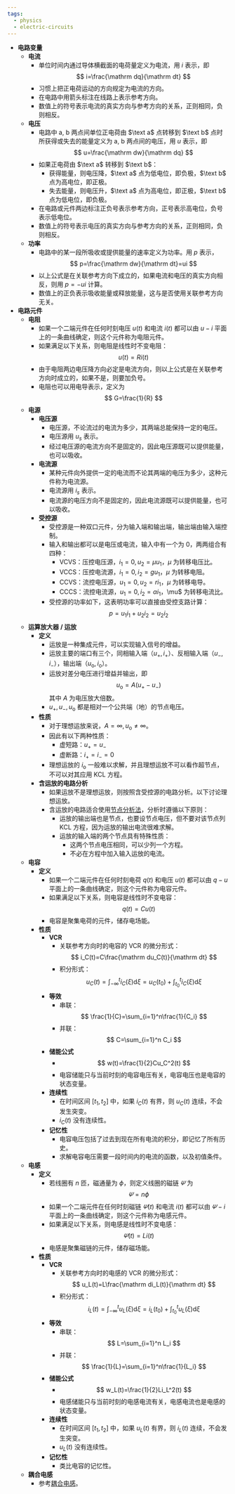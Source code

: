 ```yaml
---
tags:
  - physics
  - electric-circuits
---
```

- **电路变量**
    - **电流**
        - 单位时间内通过导体横截面的电荷量定义为电流，用 $i$ 表示，即
          $$
          i=\frac{\mathrm dq}{\mathrm dt}
          $$
        - 习惯上把正电荷运动的方向规定为电流的方向。
        - 在电路中用箭头标注在线路上表示参考方向。
        - 数值上的符号表示电流的真实方向与参考方向的关系，正则相同，负则相反。
    - **电压**
        - 电路中 $\text{a, b}$ 两点间单位正电荷由 $\text a$ 点转移到 $\text b$ 点时所获得或失去的能量定义为 $\text{a, b}$ 两点间的电压，用 $u$ 表示，即
          $$
          u=\frac{\mathrm dw}{\mathrm dq}
          $$
        - 如果正电荷由 $\text a$ 转移到 $\text b$：
            - 获得能量，则电压降，$\text a$ 点为低电位，即负极，$\text b$ 点为高电位，即正极。
            - 失去能量，则电压升，$\text a$ 点为高电位，即正极，$\text b$ 点为低电位，即负极。
        - 在电路或元件两边标注正负号表示参考方向，正号表示高电位，负号表示低电位。
        - 数值上的符号表示电压的真实方向与参考方向的关系，正则相同，负则相反。
    - **功率**
        - 电路中的某一段所吸收或提供能量的速率定义为功率。用 $p$ 表示，
          $$
          p=\frac{\mathrm dw}{\mathrm dt}=ui
          $$
        - 以上公式是在关联参考方向下成立的，如果电流和电压的真实方向相反，则用 $p=-ui$ 计算。
        - 数值上的正负表示吸收能量或释放能量，这与是否使用关联参考方向无关。
- **电路元件**
    - **电阻**
        - 如果一个二端元件在任何时刻电压 $u(t)$ 和电流 $i(t)$ 都可以由 $u-i$ 平面上的一条曲线确定，则这个元件称为电阻元件。
        - 如果满足以下关系，则电阻是线性时不变电阻：
          $$
          u(t)=Ri(t)
          $$
        - 由于电阻两边电压降方向必定是电流方向，则以上公式是在关联参考方向时成立的，如果不是，则要加负号。
        - 电阻也可以用电导表示，定义为
          $$
          G=\frac{1}{R}
          $$
    - **电源**
        - **电压源**
            - 电压源，不论流过的电流为多少，其两端总能保持一定的电压。
            - 电压源用 $u_s$ 表示。
            - 经过电压源的电流方向不是固定的，因此电压源既可以提供能量，也可以吸收。
        - **电流源**
            - 某种元件向外提供一定的电流而不论其两端的电压为多少，这种元件称为电流源。
            - 电流源用 $i_s$ 表示。
            - 电流源的电压方向不是固定的，因此电流源既可以提供能量，也可以吸收。
        - **受控源**
            - 受控源是一种双口元件，分为输入端和输出端，输出端由输入端控制。
            - 输入和输出都可以是电压或电流，输入中有一个为 $0$，两两组合有四种：
                - VCVS：压控电压源，$i_1=0,u_2=\mu u_1$，$\mu$ 为转移电压比。
                - VCCS：压控电流源，$i_1=0,i_2=gu_1$，$\mu$ 为转移电阻。
                - CCVS：流控电压源，$u_1=0,u_2=ri_1$，$\mu$ 为转移电导。
                - CCCS：流控电流源，$u_1=0,i_2=\alpha i_1，$\mu$ 为转移电流比。
            - 受控源的功率如下，这表明功率可以直接由受控支路计算：
              $$
              p=u_1i_1+u_2i_2=u_2i_2
              $$
    - **运算放大器 / 运放**
        - **定义**
            - 运放是一种集成元件，可以实现输入信号的增益。
            - 运放主要的端口有三个，同相输入端（$u_+,i_+$）、反相输入端（$u_-,i_-$），输出端（$u_{\mathrm o},i_{\mathrm o}$）。
            - 运放对差分电压进行增益并输出，即
              $$
              u_{\mathrm o}=A(u_+-u_-)
              $$
              其中 $A$ 为电压放大倍数。
            - $u_+,u_-,u_{\mathrm o}$ 都是相对一个公共端（地）的节点电压。
        - **性质**
            - 对于理想运放来说，$A=\infty,u_{\mathrm o}\ne\infty$。
            - 因此有以下两种性质：
                - 虚短路：$u_+=u_-$
                - 虚断路：$i_+=i_-=0$
            - 理想运放的 $i_{\mathrm o}$ 一般难以求解，并且理想运放不可以看作超节点，不可以对其应用 KCL 方程。
        - **含运放的电路分析**
            - 如果运放不是理想运放，则按照含受控源的电路分析。以下讨论理想运放。
            - 含运放的电路适合使用[节点分析法](/pages/physics/electric-circuit/electric-circuit-analysis-method.md#nnwrbh)，分析时遵循以下原则：
                - 运放的输出端也是节点，也要设节点电压，但不要对该节点列 KCL 方程，因为运放的输出电流很难求解。
                - 运放的输入端的两个节点具有特殊性质：
                    - 这两个节点电压相同，可以少列一个方程。
                    - 不必在方程中加入输入运放的电流。
    - **电容**
        - **定义**
            - 如果一个二端元件在任何时刻电荷 $q(t)$ 和电压 $u(t)$ 都可以由 $q-u$ 平面上的一条曲线确定，则这个元件称为电容元件。
            - 如果满足以下关系，则电容是线性时不变电容：
              $$
              q(t)=Cu(t)
              $$
            - 电容是聚集电荷的元件，储存电场能。
        - **性质**
            - **VCR**
                - 关联参考方向时的电容的 VCR 的微分形式：
                  $$
                  i_C(t)=C\frac{\mathrm du_C(t)}{\mathrm dt}
                  $$
                - 积分形式：
                  $$
                  u_C(t)=\int_{-\infty}^t i_C(\xi)\mathrm d\xi=u_C(t_0)+\int_{t_0}^t i_C(\xi)\mathrm d\xi
                  $$
            - **等效**
                - 串联：
                  $$
                  \frac{1}{C}=\sum_{i=1}^n\frac{1}{C_i}
                  $$
                - 并联：
                  $$
                  C=\sum_{i=1}^n C_i
                  $$
            - **储能公式**
                - $$
                  w(t)=\frac{1}{2}Cu_C^2(t)
                  $$
                - 电容储能只与当前时刻的电容电压有关，电容电压也是电容的状态变量。
            - **连续性**
                - 在时间区间 $[t_1,t_2]$ 中，如果 $i_C(t)$ 有界，则 $u_C(t)$ 连续，不会发生突变。
                - $i_C(t)$ 没有连续性。
            - **记忆性**
                - 电容电压包括了过去到现在所有电流的积分，即记忆了所有历史。
                - 求解电容电压需要一段时间内的电流的函数，以及初值条件。
    - **电感**
        - **定义**
            - 若线圈有 $n$ 匝，磁通量为 $\phi$，则定义线圈的磁链 $\varPsi$ 为
              $$
              \varPsi=n\phi
              $$
            - 如果一个二端元件在任何时刻磁链 $\varPsi(t)$ 和电流 $i(t)$ 都可以由 $\varPsi-i$ 平面上的一条曲线确定，则这个元件称为电感元件。
            - 如果满足以下关系，则电感是线性时不变电感：
              $$
              \varPsi(t)=Li(t)
              $$
            - 电感是聚集磁链的元件，储存磁场能。
        - **性质**
            - **VCR**
                - 关联参考方向时的电感的 VCR 的微分形式：
                  $$
                  u_L(t)=L\frac{\mathrm di_L(t)}{\mathrm dt}
                  $$
                - 积分形式：
                  $$
                  i_L(t)=\int_{-\infty}^t u_L(\xi)\mathrm d\xi=i_L(t_0)+\int_{t_0}^t u_L(\xi)\mathrm d\xi
                  $$
            - **等效**
                - 串联：
                  $$
                  L=\sum_{i=1}^n L_i
                  $$
                - 并联：
                  $$
                  \frac{1}{L}=\sum_{i=1}^n\frac{1}{L_i}
                  $$
            - **储能公式**
                - $$
                  w_L(t)=\frac{1}{2}Li_L^2(t)
                  $$
                - 电感储能只与当前时刻的电感电流有关，电感电流也是电感的状态变量。
            - **连续性**
                - 在时间区间 $[t_1,t_2]$ 中，如果 $u_L(t)$ 有界，则 $i_L(t)$ 连续，不会发生突变。
                - $u_L(t)$ 没有连续性。
            - **记忆性**
                - 类比电容的记忆性。
    - **耦合电感**
        - 参考[耦合电感](/pages/physics/electric-circuit/coupled-inductor.md)。
